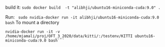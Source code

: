 build it:
``` sudo docker build  -t "alibhji/ubuntu16-miniconda-cuda:9.0" . ```

Run:
``` sudo nvidia-docker run -it alibhji/ubuntu16-miniconda-cuda:9.0 bash``` 
To mount a directory
``` 
nvidia-docker run -it -v /home/mjamali/proj/OFT_3_2020/data/kitti/:/testenv/KITTI ubuntu16-miniconda-cuda:9.0 bash``` 

